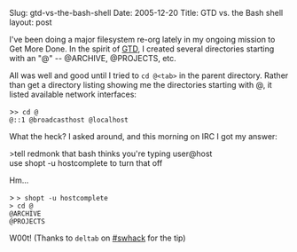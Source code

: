 Slug: gtd-vs-the-bash-shell
Date: 2005-12-20
Title: GTD vs. the Bash shell
layout: post

I&#39;ve been doing a major filesystem re-org lately in my ongoing mission to Get More Done. In the spirit of <a href="http://www.davidco.com/" title="Getting Things Done">GTD</a>, I created several directories starting with an &quot;@&quot; -- @ARCHIVE, @PROJECTS, etc.

All was well and good until I tried to <code>cd @&lt;tab&gt;</code> in the parent directory. Rather than get a directory listing showing me the directories starting with @, it listed available network interfaces:

&gt;<code>&gt; cd @<br />@::1 @broadcasthost  @localhost</code>

What the heck? I asked around, and this morning on IRC I got my answer:

&gt;tell redmonk that bash thinks you&#39;re typing user@host<br />use  shopt -u hostcomplete  to turn that off

Hm...

&gt; <code>&gt; shopt -u hostcomplete<br />&gt; cd @<br />@ARCHIVE   @PROJECTS </code>

W00t! (Thanks to <code>deltab</code> on <a href="irc://irc.freenode.net/swhack">#swhack</a> for the tip)
